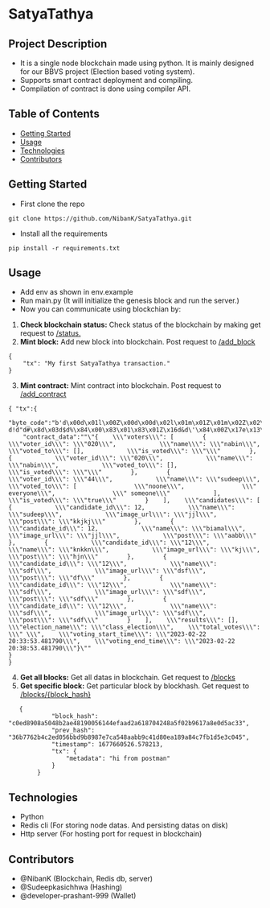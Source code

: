 # SatyaTathya

## Project Description

- It is a single node blockchain made using python. It is mainly designed for our BBVS project (Election based voting system).
- Supports smart contract deployment and compiling.
- Compilation of contract is done using compiler API.
## Table of Contents

- [Getting Started](#getting-started)
- [Usage](#usage)
- [Technologies](#technologies)
- [Contributors](#contributors)

## Getting Started

- First clone the repo
```commandline
git clone https://github.com/NibanK/SatyaTathya.git
```
- Install all the requirements
```commandline
pip install -r requirements.txt
```

## Usage
- Add env as shown in env.example
- Run main.py (It will initialize the genesis block and run the server.)
- Now you can communicate using blockchian by:<br/>
1. **Check blockchain status:** Check status of the blockchain by making get request to <u>/status.</u>
2. **Mint block:** Add new block into blockchain. Post request to <u>/add_block</u>
```commandline
{
    "tx": "My first SatyaTathya transaction."
}
```
3. **Mint contract:** Mint contract into blockchain. Post request to <u>/add_contract</u>
```commandline
{ "tx":{
    "byte_code":"b'd\x00d\x01l\x00Z\x00d\x00d\x02l\x01m\x01Z\x01m\x02Z\x02\x01\x00d\x00d\x01l\x03Z\x03d\x00d\x01l\x04Z\x04d\x03d\x04\x84\x00Z\x05d9d\x06d\x07\x84\x01Z\x06d\x08d\t\x84\x00Z\x07d\nd\x0b\x84\x00Z\x08d\x0cd\r\x84\x00Z\td\x0ed\x0f\x84\x00Z\nd\x10d\x11\x84\x00Z\x0bd\x12d\x13\x84\x00Z\x0cd\x14d\x15\x84\x00Z\rd\x16d\x17\x84\x00Z\x0ed\x18d\x19\x84\x00Z\x0fd\x1ad\x1b\x84\x00Z\x10d\x1cd\x1d\x84\x00Z\x11e\x00\xa0\x12\xa1\x00d\x1ed\x1f\x84\x00\x83\x01Z\x13e\x13\xa0\x14\xa1\x00e\x00j\x15d d!d"d#\x8d\x03d$d%\x84\x00\x83\x01\x83\x01Z\x16d&d\'\x84\x00Z\x17e\x13\xa0\x14\xa1\x00d(d)\x84\x00\x83\x01Z\x18e\x13\xa0\x14\xa1\x00d*d+\x84\x00\x83\x01Z\x19e\x13\xa0\x14\xa1\x00d",
    "contract_data":""\"{    \\\"voters\\\": [        {            \\\"voter_id\\\": \\\"020\\\",            \\\"name\\\": \\\"nabin\\\",            \\\"voted_to\\\": [],            \\\"is_voted\\\": \\\"\\\"        },        {            \\\"voter_id\\\": \\\"020\\\",            \\\"name\\\": \\\"nabin\\\",            \\\"voted_to\\\": [],            \\\"is_voted\\\": \\\"\\\"        },        {            \\\"voter_id\\\": \\\"44\\\",            \\\"name\\\": \\\"sudeep\\\",            \\\"voted_to\\\": [                \\\"noone\\\",                \\\" everyone\\\",                \\\" someone\\\"            ],            \\\"is_voted\\\": \\\"true\\\"        }    ],    \\\"candidates\\\": [        {            \\\"candidate_id\\\": 12,            \\\"name\\\": \\\"sudeep\\\",            \\\"image_url\\\": \\\"jjl\\\",            \\\"post\\\": \\\"kkjkj\\\"        },        {            \\\"candidate_id\\\": 12,            \\\"name\\\": \\\"biamal\\\",            \\\"image_url\\\": \\\"jjl\\\",            \\\"post\\\": \\\"aabb\\\"        },        {            \\\"candidate_id\\\": \\\"12\\\",            \\\"name\\\": \\\"knkkn\\\",            \\\"image_url\\\": \\\"kj\\\",            \\\"post\\\": \\\"hjn\\\"        },        {            \\\"candidate_id\\\": \\\"12\\\",            \\\"name\\\": \\\"sdf\\\",            \\\"image_url\\\": \\\"dsf\\\",            \\\"post\\\": \\\"df\\\"        },        {            \\\"candidate_id\\\": \\\"12\\\",            \\\"name\\\": \\\"sdf\\\",            \\\"image_url\\\": \\\"sdf\\\",            \\\"post\\\": \\\"sdf\\\"        },        {            \\\"candidate_id\\\": \\\"12\\\",            \\\"name\\\": \\\"sdf\\\",            \\\"image_url\\\": \\\"sdf\\\",            \\\"post\\\": \\\"sdf\\\"        }    ],    \\\"results\\\": [],    \\\"election_name\\\": \\\"class_election\\\",    \\\"total_votes\\\": \\\" \\\",    \\\"voting_start_time\\\": \\\"2023-02-22 20:33:53.481790\\\",    \\\"voting_end_time\\\": \\\"2023-02-22 20:38:53.481790\\\"}\""
}
}
```
4. **Get all blocks:** Get all datas in blockchain. Get request to <u>/blocks</u>
5. **Get specific block:** Get particular block by blockhash. Get request to <u>/blocks/{block_hash}</u>
```commandline
   {
            "block_hash": "c0ed8908a5048b2ae48190056144efaad2a618704248a5f02b9617a8e0d5ac33",
            "prev_hash": "36b7762b4c2ed056bbd9b8987e7ca548aabb9c41d80ea189a84c7fb1d5e3c045",
            "timestamp": 1677660526.578213,
            "tx": {
                "metadata": "hi from postman"
            }
        }
```
## Technologies

- Python
- Redis cli (For storing node datas. And persisting datas on disk)
- Http server (For hosting port for request in blockchain)

## Contributors

- @NibanK (Blockchain, Redis db, server)
- @Sudeepkasichhwa (Hashing)
- @developer-prashant-999 (Wallet)


